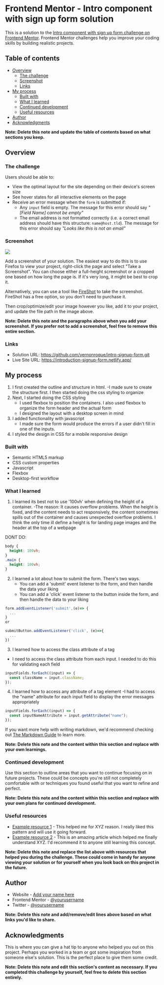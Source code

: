 # Frontend Mentor - Intro component with sign up form solution

This is a solution to the [Intro component with sign up form challenge on Frontend Mentor](https://www.frontendmentor.io/challenges/intro-component-with-signup-form-5cf91bd49edda32581d28fd1). Frontend Mentor challenges help you improve your coding skills by building realistic projects.

## Table of contents

- [Overview](#overview)
  - [The challenge](#the-challenge)
  - [Screenshot](#screenshot)
  - [Links](#links)
- [My process](#my-process)
  - [Built with](#built-with)
  - [What I learned](#what-i-learned)
  - [Continued development](#continued-development)
  - [Useful resources](#useful-resources)
- [Author](#author)
- [Acknowledgments](#acknowledgments)

**Note: Delete this note and update the table of contents based on what sections you keep.**

## Overview

### The challenge

Users should be able to:

- View the optimal layout for the site depending on their device's screen size
- See hover states for all interactive elements on the page
- Receive an error message when the `form` is submitted if:
  - Any `input` field is empty. The message for this error should say _"[Field Name] cannot be empty"_
  - The email address is not formatted correctly (i.e. a correct email address should have this structure: `name@host.tld`). The message for this error should say _"Looks like this is not an email"_

### Screenshot

![](./screenshot.jpg)

Add a screenshot of your solution. The easiest way to do this is to use Firefox to view your project, right-click the page and select "Take a Screenshot". You can choose either a full-height screenshot or a cropped one based on how long the page is. If it's very long, it might be best to crop it.

Alternatively, you can use a tool like [FireShot](https://getfireshot.com/) to take the screenshot. FireShot has a free option, so you don't need to purchase it.

Then crop/optimize/edit your image however you like, add it to your project, and update the file path in the image above.

**Note: Delete this note and the paragraphs above when you add your screenshot. If you prefer not to add a screenshot, feel free to remove this entire section.**

### Links

- Solution URL: https://github.com/vernonroque/intro-signup-form.git
- Live Site URL: https://introduction-signup-form.netlify.app/

## My process

1. I first created the outline and structure in html.
   -I made sure to create the structure first. I then started doing the
   css styling to organize
2. Next, I started doing the CSS styling
   - I used flexbox to position the containers. I also used flexbox to organize
     the form header and the actual form
   - I designed the layout with a desktop screen in mind
3. I added functionality with javascript
   - I made sure the form would produce the errors if a user didn't fill in one of the
     inputs.
4. I styled the design in CSS for a mobile responsive design

### Built with

- Semantic HTML5 markup
- CSS custom properties
- Javascript
- Flexbox
- Desktop-first workflow

### What I learned

1. I learned its best not to use '100vh' when defining the height of a container.
   -The reason: It causes overflow problems. When the height is fixed, and the content
   needs to act responsively, the content sometimes spills out of the container and
   causes unexpected overflow problems. I think the only time ill define a height is
   for landing page images and the header at the top of a webpage

DONT DO:

```css
body {
  height: 100vh;
}
.main {
  height: 100vh;
}
```

2. I learned a lot about how to submit the form. There's two ways.
   - You can add a 'submit' event listener to the form, and then handle the data
     your liking
   - You can add a 'click' event listener to the button inside the form, and then
     handle the data to your liking

```js
form.addEventListener('submit',(e)=> {
  ...
}
or

submitButton.addEventListener('click', (e)=>{
  ...
})
```

3. I learned how to access the class attribute of a tag

- I need to access the class attribute from each input. I needed to do this
  for validating each field

```js
inputFields.forEach((input) => {
  const className = input.className;
});
```

4. I learned how to access any attribute of a tag element
   -I had to access the "name" attribute for each input field to display the
   error messages appropriately

```js
inputFields.forEach((input) => {
  const inputNameAttribute = input.getAttribute("name");
});
```

If you want more help with writing markdown, we'd recommend checking out [The Markdown Guide](https://www.markdownguide.org/) to learn more.

**Note: Delete this note and the content within this section and replace with your own learnings.**

### Continued development

Use this section to outline areas that you want to continue focusing on in future projects. These could be concepts you're still not completely comfortable with or techniques you found useful that you want to refine and perfect.

**Note: Delete this note and the content within this section and replace with your own plans for continued development.**

### Useful resources

- [Example resource 1](https://www.example.com) - This helped me for XYZ reason. I really liked this pattern and will use it going forward.
- [Example resource 2](https://www.example.com) - This is an amazing article which helped me finally understand XYZ. I'd recommend it to anyone still learning this concept.

**Note: Delete this note and replace the list above with resources that helped you during the challenge. These could come in handy for anyone viewing your solution or for yourself when you look back on this project in the future.**

## Author

- Website - [Add your name here](https://www.your-site.com)
- Frontend Mentor - [@yourusername](https://www.frontendmentor.io/profile/yourusername)
- Twitter - [@yourusername](https://www.twitter.com/yourusername)

**Note: Delete this note and add/remove/edit lines above based on what links you'd like to share.**

## Acknowledgments

This is where you can give a hat tip to anyone who helped you out on this project. Perhaps you worked in a team or got some inspiration from someone else's solution. This is the perfect place to give them some credit.

**Note: Delete this note and edit this section's content as necessary. If you completed this challenge by yourself, feel free to delete this section entirely.**
